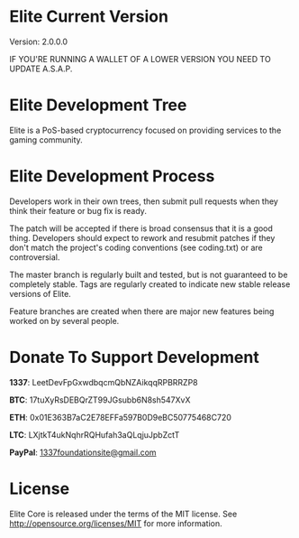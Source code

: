 Elite Current Version
===========================
Version: 2.0.0.0

IF YOU'RE RUNNING A WALLET OF A LOWER VERSION YOU NEED TO UPDATE A.S.A.P.


Elite Development Tree
===========================
Elite is a PoS-based cryptocurrency focused on providing services to the gaming community.


Elite Development Process
===========================
Developers work in their own trees, then submit pull requests when
they think their feature or bug fix is ready.

The patch will be accepted if there is broad consensus that it is a
good thing.  Developers should expect to rework and resubmit patches
if they don't match the project's coding conventions (see coding.txt)
or are controversial.

The master branch is regularly built and tested, but is not guaranteed
to be completely stable. Tags are regularly created to indicate new
stable release versions of Elite.

Feature branches are created when there are major new features being
worked on by several people.


Donate To Support Development
=================================
**1337**: LeetDevFpGxwdbqcmQbNZAikqqRPBRRZP8

**BTC**: 17tuXyRsDEBQrZT99JGsubb6N8sh547XvX

**ETH**: 0x01E363B7aC2E78EFFa597B0D9eBC50775468C720

**LTC**: LXjtkT4ukNqhrRQHufah3aQLqjuJpbZctT

**PayPal**: 1337foundationsite@gmail.com


License
===========================
Elite Core is released under the terms of the MIT license. See http://opensource.org/licenses/MIT for more information.
